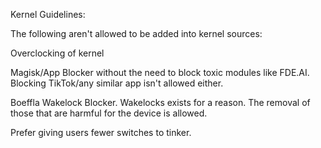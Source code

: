Kernel Guidelines:

The following aren't allowed to be added into kernel sources:


Overclocking of kernel

Magisk/App Blocker without the need to block toxic modules like FDE.AI. Blocking TikTok/any similar app isn't allowed either.

Boeffla Wakelock Blocker. Wakelocks exists for a reason. The removal of those that are harmful for the device is allowed.



Prefer giving users fewer switches to tinker.

